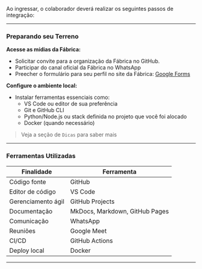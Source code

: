 Ao ingressar, o colaborador deverá realizar os seguintes passos de integração:

---

### **Preparando seu Terreno**

**Acesse as mídias da Fábrica:**

- Solicitar convite para a organização da Fábrica no GitHub.
- Participar do canal oficial da Fábrica no WhatsApp
- Preecher o formulário para seu perfil no site da Fábrica: [Google Forms](https://forms.gle/xxM1gfrkQmW5cMZc7)

**Configure o ambiente local:**

- Instalar ferramentas essenciais como:
  - VS Code ou editor de sua preferência
  - Git e GitHub CLI
  - Python/Node.js ou stack definida no projeto que você foi alocado
  - Docker (quando necessário)

> Veja a seção de `Dicas` para saber mais

---

### **Ferramentas Utilizadas**

| Finalidade         | Ferramenta                     |
| ------------------ | ------------------------------ |
| Código fonte       | GitHub                         |
| Editor de código   | VS Code                        |
| Gerenciamento ágil | GitHub Projects                |
| Documentação       | MkDocs, Markdown, GitHub Pages |
| Comunicação        | WhatsApp                       |
| Reuniões           | Google Meet                    |
| CI/CD              | GitHub Actions                 |
| Deploy local       | Docker                         |

---
